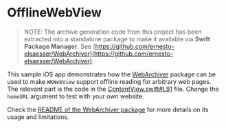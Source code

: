 # OfflineWebView

>NOTE: The archive generation code from this project has been extracted into a standalone package to make it available via **Swift Package Manager**. See [https://github.com/ernesto-elsaesser/WebArchiver](https://github.com/ernesto-elsaesser/WebArchiver).

This sample iOS app demonstrates how the [WebArchiver](https://github.com/ernesto-elsaesser/WebArchiver) package can be used to make `WKWebView` support offline reading for arbitrary web pages. The relevant part is the code in the [ContentView.swift#L91](OfflineWebView/ContentView.swift) file. Change the `homeURL` argument to test with your own website. 

Check the [README of the WebArchiver package](https://github.com/ernesto-elsaesser/WebArchiver/blob/master/README.md) for more details on its usage and limitations.
